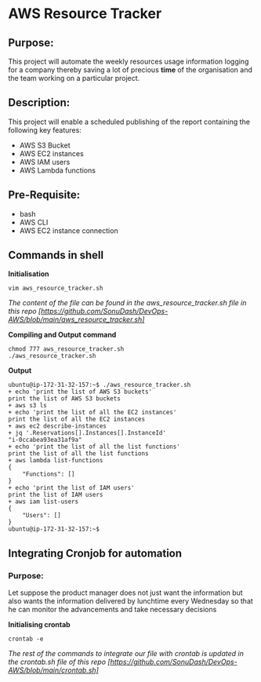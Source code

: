 # AWS Resource Tracker
## Purpose:
This project will automate the weekly resources usage information logging for a company thereby saving a lot of precious **time** of the organisation and the team working on a particular project.

## Description:
This project will enable a scheduled publishing of the report containing the following key features:
- AWS S3 Bucket
- AWS EC2 instances
- AWS IAM users
- AWS Lambda functions

##  Pre-Requisite:
- bash
- AWS CLI
- AWS EC2 instance connection

## Commands in shell
**Initialisation**
```
vim aws_resource_tracker.sh
```
_The content of the file can be found in the aws_resource_tracker.sh file in this repo 
[https://github.com/SonuDash/DevOps-AWS/blob/main/aws_resource_tracker.sh]_

**Compiling and Output command**
```
chmod 777 aws_resource_tracker.sh
./aws_resource_tracker.sh
```

**Output**
```
ubuntu@ip-172-31-32-157:~$ ./aws_resource_tracker.sh
+ echo 'print the list of AWS S3 buckets'
print the list of AWS S3 buckets
+ aws s3 ls
+ echo 'print the list of all the EC2 instances'
print the list of all the EC2 instances
+ aws ec2 describe-instances
+ jq '.Reservations[].Instances[].InstanceId'
"i-0ccabea93ea31af9a"
+ echo 'print the list of all the list functions'
print the list of all the list functions
+ aws lambda list-functions
{
    "Functions": []
}
+ echo 'print the list of IAM users'
print the list of IAM users
+ aws iam list-users
{
    "Users": []
}
ubuntu@ip-172-31-32-157:~$

```

## Integrating Cronjob for automation
### Purpose:
Let suppose the product manager does not just want the information but also wants the information delivered by lunchtime every Wednesday so that he can monitor the advancements and take necessary decisions

**Initialising crontab**
```
crontab -e
```

*The rest of the commands to integrate our file with crontab is updated in the crontab.sh file of this repo 
[https://github.com/SonuDash/DevOps-AWS/blob/main/crontab.sh]*
